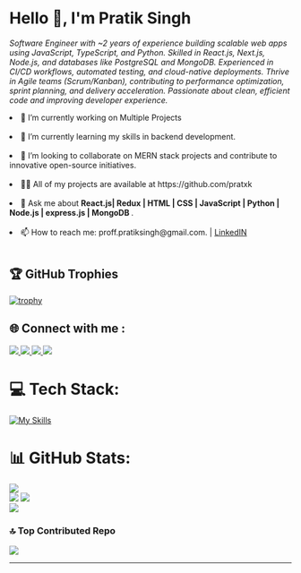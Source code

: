 # Hello 👋, I'm Pratik Singh
<i> Software Engineer with ~2 years of experience building scalable web apps using JavaScript, TypeScript, and Python. Skilled in 
React.js, Next.js, Node.js, and databases like PostgreSQL and MongoDB. Experienced in CI/CD workflows, automated testing, and 
cloud-native deployments. Thrive in Agile teams (Scrum/Kanban), contributing to performance optimization, sprint planning, and 
delivery acceleration. Passionate about clean, efficient code and improving developer experience.</i>

<li>🔭 I’m currently working on Multiple Projects </li><br/>
<li>🌱 I’m currently learning my skills in backend development.</li><br/>

<li>👯 I’m looking to collaborate on MERN stack projects and contribute to innovative open-source initiatives.</li><br/>

<li>👨‍💻 All of my projects are available at https://github.com/pratxk</li><br/>

<li>💬 Ask me about <b>React.js| Redux | HTML | CSS | JavaScript | Python | Node.js | express.js | MongoDB </b>.</li><br/>

<li>📫 How to reach me: proff.pratiksingh@gmail.com. | <a href='https://linkedin.com/in/pratik-singh-0654b9214'>LinkedIN</a> </li><br/>


## 🏆 GitHub Trophies
[![trophy](https://github-profile-trophy.vercel.app/?username=ryo-ma)](https://github.com/ryo-ma/github-profile-trophy)

## 🌐 Connect with me :
<a href="https://linkedin.com/in/pratik-singh-0654b9214">
    <img src="https://skillicons.dev/icons?i=linkedin" />
  </a>
  <a href="https://instagram.com/Kakashiix26">
    <img src="https://skillicons.dev/icons?i=instagram" />
  </a>
  <a href="https://discord.com/hatakekakashi_007">
    <img src="https://skillicons.dev/icons?i=discord" />
  </a>
  <a href="https://codepen.io/Pratik-Singh-the-vuer">
    <img src="https://skillicons.dev/icons?i=codepen" />
  </a>

  
# 💻 Tech Stack:

[![My Skills](https://skillicons.dev/icons?i=js,html,css,express,nodejs,react,mongodb,mysql,netlify,c,java,npm,postman,py,firebase)](https://skillicons.dev)

# 📊 GitHub Stats:
[![](https://visitcount.itsvg.in/api?id=pratxk&icon=0&color=3)](https://visitcount.itsvg.in)<br/>
![](https://github-readme-stats.vercel.app/api?username=pratxk&theme=default&hide_border=false&include_all_commits=true&count_private=true)
![](https://github-readme-stats.vercel.app/api/top-langs/?username=pratxk&theme=default&hide_border=false&include_all_commits=true&count_private=true&layout=compact)<br/>
![](https://github-readme-streak-stats.herokuapp.com/?user=pratxk&theme=default&hide_border=false)




### 🔝 Top Contributed Repo
![](https://github-contributor-stats.vercel.app/api?username=pratxk&limit=5&theme=default_repocard&combine_all_yearly_contributions=true)


---

